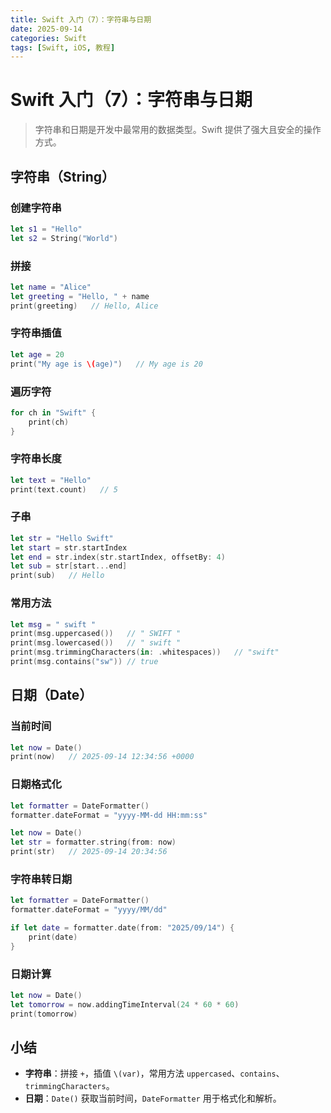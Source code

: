 ```yaml
---
title: Swift 入门（7）：字符串与日期
date: 2025-09-14
categories: Swift
tags: [Swift, iOS, 教程]
---
```


# Swift 入门（7）：字符串与日期

> 字符串和日期是开发中最常用的数据类型。Swift 提供了强大且安全的操作方式。

## 字符串（String）

### 创建字符串

```swift
let s1 = "Hello"
let s2 = String("World")
```

### 拼接

```swift
let name = "Alice"
let greeting = "Hello, " + name
print(greeting)   // Hello, Alice
```

### 字符串插值

```swift
let age = 20
print("My age is \(age)")   // My age is 20
```

### 遍历字符

```swift
for ch in "Swift" {
    print(ch)
}
```

### 字符串长度

```swift
let text = "Hello"
print(text.count)   // 5
```

### 子串

```swift
let str = "Hello Swift"
let start = str.startIndex
let end = str.index(str.startIndex, offsetBy: 4)
let sub = str[start...end]
print(sub)   // Hello
```

### 常用方法

```swift
let msg = " swift "
print(msg.uppercased())   // " SWIFT "
print(msg.lowercased())   // " swift "
print(msg.trimmingCharacters(in: .whitespaces))   // "swift"
print(msg.contains("sw")) // true
```

## 日期（Date）

### 当前时间

```swift
let now = Date()
print(now)   // 2025-09-14 12:34:56 +0000
```

### 日期格式化

```swift
let formatter = DateFormatter()
formatter.dateFormat = "yyyy-MM-dd HH:mm:ss"

let now = Date()
let str = formatter.string(from: now)
print(str)   // 2025-09-14 20:34:56
```

### 字符串转日期

```swift
let formatter = DateFormatter()
formatter.dateFormat = "yyyy/MM/dd"

if let date = formatter.date(from: "2025/09/14") {
    print(date)
}
```

### 日期计算

```swift
let now = Date()
let tomorrow = now.addingTimeInterval(24 * 60 * 60)
print(tomorrow)
```

## 小结

- **字符串**：拼接 `+`，插值 `\(var)`，常用方法 `uppercased`、`contains`、`trimmingCharacters`。
- **日期**：`Date()` 获取当前时间，`DateFormatter` 用于格式化和解析。
